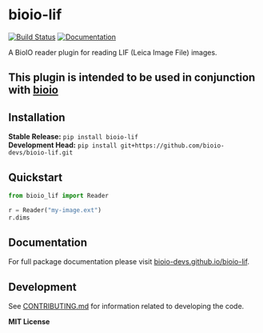 # bioio-lif

[![Build Status](https://github.com/bioio-devs/bioio-lif/actions/workflows/ci.yml/badge.svg)](https://github.com/bioio-devs/bioio-lif/actions)
[![Documentation](https://github.com/bioio-devs/bioio-lif/actions/workflows/docs.yml/badge.svg)](https://bioio-devs.github.io/bioio-lif)

A BioIO reader plugin for reading LIF (Leica Image File) images.

This plugin is intended to be used in conjunction with [bioio](https://github.com/bioio-devs/bioio)
---

## Installation

**Stable Release:** `pip install bioio-lif`<br>
**Development Head:** `pip install git+https://github.com/bioio-devs/bioio-lif.git`

## Quickstart

```python
from bioio_lif import Reader 

r = Reader("my-image.ext")
r.dims
```

## Documentation

For full package documentation please visit [bioio-devs.github.io/bioio-lif](https://bioio-devs.github.io/bioio-lif).

## Development

See [CONTRIBUTING.md](CONTRIBUTING.md) for information related to developing the code.

**MIT License**
